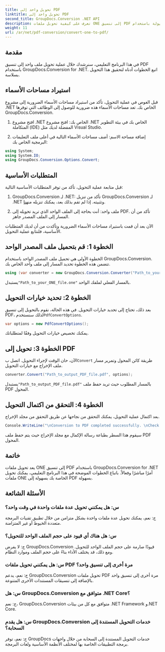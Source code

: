 ```yaml
---
title: تحويل واحد إلى PDF
linktitle: تحويل واحد إلى PDF
second_title: GroupDocs.Conversion .NET API
description: تعرف على كيفية تحويل ملفات ONE إلى تنسيق PDF بسهولة باستخدام GroupDocs.Conversion for .NET. اتبع دليلنا خطوة بخطوة.
weight: 11
url: /ar/net/pdf-conversion/convert-one-to-pdf/
---
```

## مقدمة

في هذا البرنامج التعليمي، سنرشدك خلال عملية تحويل ملف واحد إلى تنسيق PDF باستخدام GroupDocs.Conversion for .NET. اتبع الخطوات أدناه لتحقيق هذا التحويل بسلاسة.

## استيراد مساحات الأسماء

قبل الغوص في عملية التحويل، تأكد من استيراد مساحات الأسماء الضرورية إلى مشروع .NET الخاص بك. تعد مساحات الأسماء هذه ضرورية للوصول إلى الوظائف التي توفرها GroupDocs.Conversion.

1. افتح مشروع .NET الخاص بك: افتح مشروع .NET الخاص بك في بيئة التطوير المتكاملة (IDE) المفضلة لديك مثل Visual Studio.

2. إضافة مساحة الاسم: أضف مساحات الأسماء التالية في أعلى ملف التعليمات البرمجية الخاص بك:

```csharp
using System;
using System.IO;
using GroupDocs.Conversion.Options.Convert;
```

## المتطلبات الأساسية

قبل متابعة عملية التحويل، تأكد من توفر المتطلبات الأساسية التالية:

1.  GroupDocs.Conversion لـ .NET: تأكد من تنزيل GroupDocs.Conversion لـ .NET وتثبيته. إذا لم تقم بذلك بعد، يمكنك تنزيله من[هنا](https://releases.groupdocs.com/conversion/net/).

2. ملف واحد: أنت بحاجة إلى الملف الواحد الذي تريد تحويله إلى PDF. تأكد من أن المسار إلى الملف المصدر جاهز.

الآن بعد أن قمت باستيراد مساحات الأسماء الضرورية وتأكدت من أن لديك المتطلبات الأساسية، فلنتابع عملية التحويل.

## الخطوة 1: قم بتحميل ملف المصدر الواحد

الخطوة الأولى هي تحميل ملف المصدر الواحد باستخدام GroupDocs.Conversion. تتضمن هذه الخطوة تحديد المسار إلى ملف واحد الخاص بك.

```csharp
using (var converter = new GroupDocs.Conversion.Converter("Path_to_your_ONE_file.one"))
```

 يستبدل`"Path_to_your_ONE_file.one"` بالمسار الفعلي لملفك الواحد.

## الخطوة 2: تحديد خيارات التحويل

 بعد ذلك، تحتاج إلى تحديد خيارات التحويل. في هذه الحالة، نقوم بالتحويل إلى تنسيق PDF، لذلك سنستخدم`PdfConvertOptions`.

```csharp
var options = new PdfConvertOptions();
```

يمكنك تخصيص خيارات التحويل وفقًا لمتطلباتك.

## الخطوة 3: تحويل إلى PDF

 الآن، حان الوقت لإجراء التحويل. اتصل ب`Convert` طريقة كائن المحول وتمرير مسار ملف الإخراج مع خيارات التحويل.

```csharp
converter.Convert("Path_to_output_PDF_file.pdf", options);
```

 يستبدل`"Path_to_output_PDF_file.pdf"` بالمسار المطلوب حيث تريد حفظ ملف PDF المحول.

## الخطوة 4: التحقق من اكتمال التحويل

بعد اكتمال عملية التحويل، يمكنك التحقق من نجاحها عن طريق التحقق من مجلد الإخراج.

```csharp
Console.WriteLine("\nConversion to PDF completed successfully. \nCheck output in {0}", outputFolder);
```

سيقوم هذا السطر بطباعة رسالة الإكمال مع مجلد الإخراج حيث يتم حفظ ملف PDF المحول.

## خاتمة

يعد تحويل ملفات ONE إلى تنسيق PDF باستخدام GroupDocs.Conversion for .NET أمرًا مباشرًا وفعالاً. باتباع الخطوات الموضحة في هذا البرنامج التعليمي، يمكنك تحويل ملفات ONE الخاصة بك بسهولة إلى PDF بسهولة.

## الأسئلة الشائعة

### س: هل يمكنني تحويل عدة ملفات واحدة في وقت واحد؟

ج: نعم، يمكنك تحويل عدة ملفات واحدة بشكل متزامن من خلال تطبيق تقنيات البرمجة متعددة الخيوط أو غير المتزامنة.

### س: هل هناك أي قيود على حجم الملف الواحد للتحويل؟

ج: لا يفرض GroupDocs.Conversion قيودًا صارمة على حجم الملف الواحد للتحويل. ومع ذلك، قد يختلف الأداء بناءً على حجم الملف وموارد النظام.

### س: هل يمكنني تحويل ملفات PDF مرة أخرى إلى تنسيق واحد؟

ج: نعم، يدعم GroupDocs.Conversion تحويل ملفات PDF مرة أخرى إلى تنسيق واحد بالإضافة إلى تنسيقات المستندات الأخرى المتنوعة.

### س: هل GroupDocs.Conversion متوافق مع .NET Core؟

ج: نعم، GroupDocs.Conversion متوافق مع كل من بيئات .NET Framework و.NET Core.

### س: هل يقدم GroupDocs.Conversion خدمات التحويل المستندة إلى السحابة؟

ج: نعم، توفر GroupDocs خدمات التحويل المستندة إلى السحابة من خلال واجهات برمجة التطبيقات الخاصة بها لمختلف الأنظمة الأساسية ولغات البرمجة.